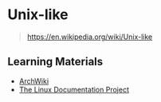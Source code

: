 # Unix-like

> <https://en.wikipedia.org/wiki/Unix-like>

## Learning Materials

- [ArchWiki](https://wiki.archlinux.org/)
- [The Linux Documentation Project](https://tldp.org/)
